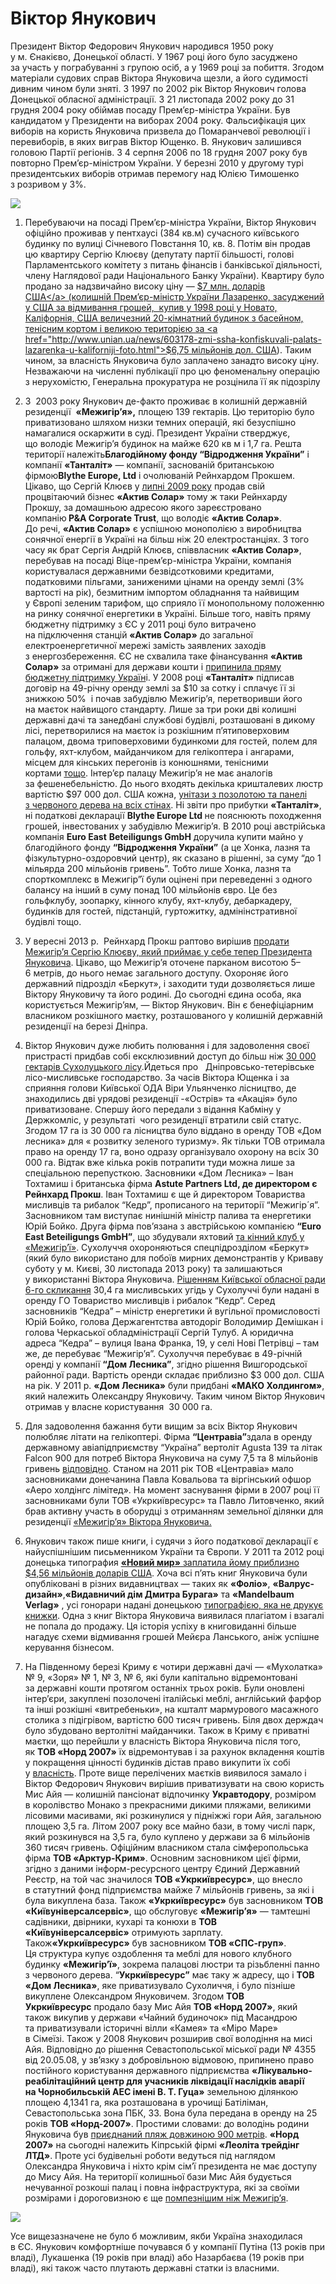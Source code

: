 Віктор Янукович
===============

Президент Віктор Федорович Янукович народився 1950 року у м.&nbsp;Єнакієво, Донецької області. У 1967 році його було засуджено за участь у пограбуванні з групою осіб, а у 1969 році за побиття. Згодом матеріали судових справ Віктора Януковича щезли, а його судимості дивним чином були зняті. З 1997 по 2002 рік Віктор Янукович голова Донецької обласної адміністрації. З 21 листопада 2002 року до 31 грудня 2004 року обіймав посаду Прем’єр-міністра України. Був кандидатом у Президенти на виборах 2004 року. Фальсифікація цих виборів на користь Януковича призвела до Помаранчевої революції і перевиборів, в яких виграв Віктор Ющенко. В.&nbsp;Янукович залишився головою Партії регіонів. З 4 серпня 2006 по 18 грудня 2007 року був повторно Прем’єр-міністром України. У березні 2010 у другому турі президентських виборів отримав перемогу над Юлією Тимошенко з розривом у 3%.

<img src="https://github.com/yanukovych/yanukovych/raw/master/uk/victor-yanukovych/vyanukovych1_ukr1.jpg"  />

1. Перебуваючи на посаді Прем’єр-міністра України, Віктор Янукович офіційно проживав у пентхаусі (384 кв.м) сучасного київського будинку по вулиці Січневого Повстання 10, кв. 8. Потім він продав цю квартиру Сергію Клюєву (депутату партії більшості, голові Парламентського комітету з питань фінансів і банківської діяльності, члену Наглядової ради Національного Банку України). Квартиру було продано за надзвичайно високу ціну — <a href="http://www.pravda.com.ua/articles/2009/12/7/4518779/">$7 млн. доларів США</a> (колишній Прем’єр-міністр України Лазаренко, засуджений у США за відмивання грошей,  купив у 1998 році у Новато, Каліфорнія, США величезний 20-кімнатний будинок з басейном, тенісним кортом і великою територією за <a href="http://www.unian.ua/news/603178-zmi-ssha-konfiskuvali-palats-lazarenka-u-kaliforniji-foto.html">$6,75 мільйонів дол. США</a>).
Таким чином, за власність Януковича було заплачено занадто високу ціну. Незважаючи на численні публікації про цю феноменальну операцію з нерухомістю, Генеральна прокуратура не розцінила її як підозрілу

2. З  2003 року Янукович де-факто проживає в колишній державній резиденції  <strong>«Межигір’я»,</strong> площею 139 гектарів. Цю територію було приватизовано шляхом низки темних операцій, які безуспішно намагалися оскаржити в суді. Президент України стверджує, що володіє Межигір’я будинок на майже 620 кв м і 1,7 га. Решта території належіть<strong>Благодійному фонду “Відродження України”</strong> і компанії <strong>«Танталіт»</strong> — компанії, заснованій британською фірмою<strong>Blythe Europe, Ltd</strong> і очолюваній Рейнхардом Прокшем. Цікаво, що Сергій Клюєв у <a href="http://www.pravda.com.ua/articles/2011/10/21/6693989/">липні 2009 року</a> продав свій процвітаючий бізнес <strong>«Актив Солар»</strong> тому ж таки Рейнхарду Прокшу, за домашньою адресою якого зареєстровано компанію<strong> P&amp;A Corporate Trust</strong>, що володіє <strong>«Актив Солар»</strong>. До речі, <strong>«Актив Солар»</strong> є успішною монополією з виробництва сонячної енергії в Україні на більш ніж 20 електростанціях. З того часу як брат Сергія Андрій Клюєв, співвласник <strong>«Актив Солар»</strong>, перебував на посаді Віце-прем’єр-міністра України, компанія користувалася державними безвідсотковими кредитами, податковими пільгами, заниженими цінами на оренду землі (3% вартості на рік), безмитним імпортом обладнання та найвищим у Європі зеленим тарифом, що сприяло її монопольному положенню на ринку сонячної енергетики в Україні. Більше того, навіть пряму бюджетну підтримку з ЄС у 2011 році було витрачено на підключення станцій <strong>«Актив Солар»</strong> до загальної електроенергетичної мережі замість заявлених заходів з енергозбереження. ЄС не схвалила таке фінансування <strong>«Актив Солар»</strong> за отримані для держави кошти і <a href="http://korrespondent.net/business/economics/1330916-korrespondent-dengi-iz-solnca-ukrainskaya-stanciya-pererabotki-solnechnoj-energii-stala-povodom-dlya">припинила пряму бюджетну підтримку Україн</a>і. У 2008 році <strong>«Танталіт»</strong> підписав договір на 49-річну оренду землі за $10 за сотку і
сплачує її зі знижкою 50%  і почав забудівлю Межигір’я, перетворивши його на маєток найвищого стандарту. Лише за три роки дві колишні державні дачі та занедбані службові будівлі, розташовані в дикому лісі, перетворилися на маєток із
розкішним п’ятиповерховим палацом, двома триповерховими будинкоми для гостей, полем для гольфу, яхт-клубом, майданчиком для гелікоптера і ангарами, місцем для кінських перегонів із конюшнями, тенісними кортами <a href="http://www.pravda.com.ua/rus/articles/2011/11/9/6742106/">тощо</a>.
Інтер’єр палацу Межигір’я не має аналогів за фешенебельністю. До нього входять декілька кришталевих люстр вартістю $97 000 дол. США кожна, <a href="http://antac.org.ua/en/2012/07/inside-the-mezhyhirya-first-images-of-unprecedented-luxury/">унітази з позолотою та панелі з червоного дерева на всіх стінах</a>. Ні звіти про прибутки <strong>«Танталіт»</strong>, ні податкові декларації <strong>Blythe Europe Ltd </strong>не пояснюють походження грошей, інвестованих у забудівлю Межигір’я. В 2010 році австрійська компанія <strong>Euro East</strong> <strong>Beteiligungs GmbH</strong> доручила купити майно у благодійного фонду <strong>“Відродження України”</strong> (а це Хонка, лазня та фізкультурно-оздоровчий центр), як сказано в рішенні, за суму “до 1 мільярда 200 мільйонів гривень”. Тобто лише Хонка, лазня та спорткомплекс в Межигір”ї були оцінені при переведенні з одного балансу на інший в суму понад 100 мільйонів євро. Це без гольфклубу, зоопарку, кінного клубу, яхт-клубу, дебаркадеру, будинків для гостей, підстанцій, гуртожитку, адмінінстративної будівлі тощо.
	
3. У вересні 2013 р.  Рейнхард Прокш раптово вирішив <a href="http://zn.ua/ECONOMICS/klyuev-kupit-kompaniyu-vladeyuschuyu-rezidenciey-mezhigore-za-146-mln-griven-128459_.html">продати Межигір’я Сергію Клюєву, який приймає у себе тепер Президента Януковича</a>.
Цікаво, що Межигір’я оточене парканом висотою 5–6 метрів, до нього немає загального доступу. Охороняє його державний підрозділ «Беркут», і заходити туди дозволяється лише Віктору Януковичу та його родині. До сьогодні єдина особа, яка
користується Межигір’ям, — Віктор Янукович. Він є бенефіціарним власником розкішного маєтку, розташованого у колишній державній резиденції на березі Дніпра.

4. Віктор Янукович дуже любить полювання і для задоволення своєї пристрасті придбав собі ексклюзивний доступ до більш ніж <a href="http://www.pravda.com.ua/articles/2012/05/4/6963872/">30 000 гектарів Сухолуцького лісу</a>.Йдеться про   Дніпровсько-тетерівське лісо-мисливське господарство. За часів Віктора Ющенка і за сприяння голови Київської ОДА Віри Ульянченко лісництво, де знаходились дві урядові резиденції -«Острів» та «Акація» було приватизоване. Спершу його передали з відання Кабміну у Держкомліс, у результаті  чого резиденції втратили свій статус. Згодом 17 га із 30 000 га лісництва було віддано в оренду ТОВ «Дом лесника» для « розвитку зеленого
туризму». Як тільки ТОВ отримала право на оренду 17 га, воно одразу організувало охорону на всіх 30 000 га. Відтак вже кілька років потрапити туди можна лише за спеціальною перепусткою. Засновники «Дом Лесника» – Іван Тохтамиш і британська фірма <strong>Astute Partners Ltd, де директором є Рейнхард Прокш</strong>. Іван Тохтамиш є ще й директором Товариства мисливців та рибалок “Кедр”, прописаного на території “Межигір´я”. Засновником там виступає нинішній міністр палива та енергетики Юрій Бойко. Друга фірма пов’язана з австрійською компанією <strong>“Euro East Beteiligungs GmbH”</strong>, що збудували яхтовий <a href="http://nashigroshi.org/2011/09/01/1000-ha-zahoplenoho-yanukovychem-lisu-obhorodzhuyut-trymetrovym-parkanom/">та кінний клуб у «Межигір’ї»</a>. Сухолуччя охороняються спецпідрозділом «Беркут» (який було використано для побоїв мирних демонстрантів у Криваву суботу у м. Києві, 30
листопада 2013 року) та залишаються у використанні Віктора Януковича. <a href="http://gazeta.ua/articles/politics/_yanukovichu-viddali-v-orendu-na-49-rokiv-mislivski-ugiddya-bilya-mezhigir-ya/455061" target="_blank">Рішенням Київської обласної ради 6-го скликання</a> 30,4 га мисливських угідь у Сухолуччі були надані в оренду ГО Товариство мисливців і рибалок “Кедр”. Серед засновників “Кедра” – міністр енергетики й вугільної промисловості Юрій Бойко, голова Держагентства автодоріг Володимир Демішкан і голова Черкаської обладміністрації Сергій Тулуб. А юридична адреса “Кедра” – вулиця Івана Франка, 19, у селі Нові Петрівці – там же, де перебуває “Межигір’я”. Сухолуччя перебуває в 49-річній оренді у компанії <strong>“Дом Лесника”</strong>, згідно рішення Вишгородської районної ради. Вартість оренди складає приблизно $3 000 дол. США на рік. У 2011 р. <strong>«Дом Лесника»</strong> були придбані <strong>«МАКО Холдингом»</strong>, який належить Олександру Януковичу. Таким чином Віктор Янукович отримав у власне користування  30 000 га.

5. Для задоволення бажання бути вищим за всіх Віктор Янукович полюбляє літати на гелікоптері. Фірма <strong>“Центравіа”</strong>здала в оренду державному авіапідприємству “Україна” вертоліт Agusta 139 та літак Falcon 900 для потреб Віктора Януковича на суму 7,5 та 8 мільйонів гривень <a href="http://www.pravda.com.ua/news/2011/07/20/6406225/">відповідно</a>. Станом на 2011 рік ТОВ «Центравіа» мало засновниками донечанина Павла Ковальова та віргінський офшор «Аеро холдінгс лімітед». На момент заснування фірми в 2007 році її засновниками були ТОВ «Укркиївресурс» та Павло Литовченко, який брав активну участь в оборудці з отриманням земельної ділянки для резиденції <a href="http://nashigroshi.org/2012/05/28/yanukovych-litaje-vzhe-dvoma-vertolotamy-agusta-i-odnym-litakom-falcon-za-8-miljoniv/">«Межигір’я» Віктора Януковича.</a>

6. Янукович також пише книги, і судячи з його податкової декларації є найуспішнішим письменником України та Європи. У 2011 та 2012 році донецька типография <a href="http://gazeta.zn.ua/internal/nepechatnyy-yanukovich-_.html"><strong>«Новий мир»</strong> заплатила йому приблизно $4,56 мільйонів доларів США</a>. Хоча всі п’ять книг Януковича були опубліковані в різних видавництвах — таких як <strong>«Фоліо»</strong>, <strong>«Валрус-дизайн»</strong>,<strong>«Видавничий дім Дмитра Бурага»</strong> та <strong>«Mandelbaum Verlag»</strong> , усі гонорари надані донецькою <a href="http://gazeta.zn.ua/internal/nepechatnyy-yanukovich-_.html">типографією, яка не друкує книжки</a>.
Одна з книг Віктора Януковича виявилася плагіатом і взагалі не попала до продажу. Ця історія успіху в книговиданні більше нагадує схеми відмивання грошей Мейєра Ланського, аніж успішне керування бізнесом.

7. На Південному березі Криму є чотири державні дачі — «Мухолатка» № 9, «Зоря» № 1, № 3, № 6, які були
капітально відремонтовані за державні кошти протягом останніх трьох років. Були оновлені інтер’єри, закуплені позолочені італійські меблі, англійський фарфор та інші розкішні «витребеньки», на кшталт мармурового масажного столика з підігрівом, вартістю 600 тисяч гривень. Біля двох держдач було збудовано вертолітні майданчики. Також
в Криму є приватні маєтки, що перейшли у власність Віктора Януковича після того, як <strong>ТОВ «Норд 2007»</strong> їх відремонтував і за рахунок вкладення коштів у покращення цінності будинків дістав право викупити їх собі у <a href="http://www.pravda.com.ua/articles/2013/07/25/6994933/">власність</a>.
Проте вище перелічених маєтків виявилося замало і Віктор Федорович Янукович вирішив приватизувати на свою користь Мис Айя — колишній пансіонат відпочинку <strong>Укравтодору</strong>, розміром в королівство Монако з прекрасними дикими пляжами, великими лісовими масивами, які розкинулися у підніжжі гори Айя, загальною площею 3,5 га. Літом 2007 року все майно бази, в тому числі парк, який розкинувся на 3,5 га, було куплено у держави за 6 мільйонів 360 тисяч гривень. Офіційним власником стала сімферопольська фірма <strong>ТОВ «Арктур-Крим»</strong>. Основним засновником цієї фірми, згідно з даними інформ-ресурсного центру Єдиний Державний Реєстр, на той час значилося <strong>ТОВ «Укркиївресурс»</strong>, що внесло в статутний фонд підприємства майже 7 мільйонів гривень, за які і була викуплена база. Також <strong>«Укркиївресурс»</strong> був засновником <strong>ТОВ «Київуніверсалсервіс»</strong>, що обслуговує <strong>«Межигір’я»</strong> — тамтешні садівники, двірники, кухарі та конюхи в <strong>ТОВ «Київуніверсалсервіс»</strong> отримують зарплату. Також<strong>«Укркиївресурс»</strong> був засновником <strong>ТОВ «СПС-груп»</strong>. Ця структура купує оздоблення та меблі для нового клубного будинку <strong>«Межигір’ї»</strong>, зокрема палацові люстри та різьбленні панно з червоного дерева. “<strong>Укркиївресурс”</strong> має таку ж адресу, що і <strong>ТОВ «Дом Лесника»</strong>, яке приватизувало Сухоличчя, і було пізніше викуплене Олександром Януковичем. Згодом <strong>ТОВ Укркиївресурс</strong> продало базу Мис Айя <strong>ТОВ «Норд 2007»</strong>, який також викупив у держави «Чайний будиночок» під Масандрою та приватизували історичні вілли «Камея» та «Міро Маре» в Сімеїзі. Також у 2008 Янукович розширив свої володіння на мисі Айя. Відповідно до рішення Севастопольської міської ради № 4355 від 20.05.08, у зв’язку з добровільною відмовою, припинено право постійного користування державного підприємства <strong>«Лікувально-реабілітаційний центр для учасників ліквідації наслідків аварії на Чорнобильській АЕС імені В. Т. Гуца»</strong> земельною ділянкою площею 4,1341 га, яка розташована в урочищі Батіліман, Севастопольська зона ПБК, 33. Вона була передана в оренду на 25 років <strong>ТОВ «Норд-2007»</strong>. Простими словами: до володінь родини Януковича був <a href="http://lb.ua/news/2010/11/05/72804_yanukovich_buduie_sobi_v_krimu_priv.html">приєднаний пляж довжиною 900 метрів</a>. <strong>«Норд 2007»</strong> на сьогодні належить Кіпрській фірмі <strong>«Леоліта трейдінг ЛТД»</strong>.
Проте усі будівельні роботи ведуться під наглядом Олександра Януковича і ніхто крім сім’ї президента не має доступу до Мису Айя. На території колишньої бази Мис Айя будується нечуванної розкоші палац і повна інфраструктура, які за своїми розмірами і дороговизною є ще <a href="http://www.pravda.com.ua/articles/2013/07/25/6994933/">помпезнішим ніж Межигір’я</a>.

<img src="https://github.com/yanukovych/yanukovych/raw/master/uk/victor-yanukovych/vyanukovych2_ukr1.jpg"  />

Усе вищезазначене не було б можливим, якби Україна знаходилася в ЄС. Янукович комфортніше почувався б у компанії Путіна (13 років при владі), Лукашенка (19 років при владі) або Назарбаєва (19 років при владі), які також часто плутають державні статки із власними.
